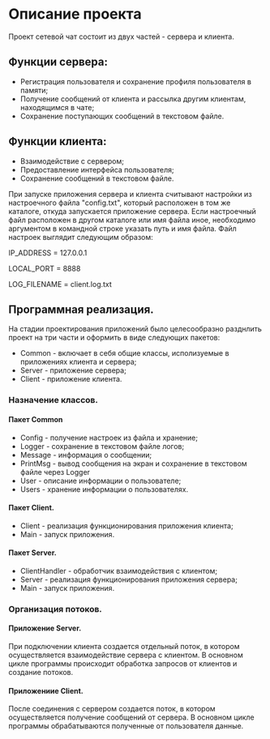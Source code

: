 # Описание проекта
Проект сетевой чат состоит из двух частей - сервера и клиента.

## Функции сервера:
- Регистрация пользователя и сохранение профиля пользователя в памяти;
- Получение сообщений от клиента и рассылка другим клиентам, находящимся в чате;
- Сохранение поступающих сообщений в текстовом файле.

## Функции клиента:
- Взаимодействие с сервером;
- Предоставление интерфейса пользователя;
- Сохранение сообщений в текстовом файле.
 
При запуске приложения сервера и клиента считывают настройки из настроечного файла "config.txt", который расположен в том же каталоге, откуда запускается приложение сервера. Если настроечный файл расположен в другом каталоге или имя файла иное, необходимо аргументом в командной строке указать путь и имя файла.
Файл настроек выглядит следующим образом:

IP_ADDRESS = 127.0.0.1 

LOCAL_PORT = 8888

LOG_FILENAME = client.log.txt

## Программная реализация.
На стадии проектирования приложений было целесообразно разднлить проект на три части и оформить в виде следующих пакетов:
- Common - включает в себя общие классы, исполизуемые в приложениях клиента и сервера;
- Server - приложение сервера;
- Client - приложение клиента.

### Назначение классов.
#### Пакет Common
- Config - получение настроек из файла и хранение;
- Logger - сохранение в текстовом файле логов;
- Message - информация о сообщении;
- PrintMsg - вывод сообщения на экран и сохранение в текстовом файле через Logger
- User - описание информации о пользователе;
- Users - хранение информации о пользователях.

#### Пакет Client.
- Client - реализация функционирования приложения клиента;
- Main - запуск приложения.

#### Пакет Server.
- ClientHandler - обработчик взаимодействия с клиентом;
- Server - реализация функционирования приложения сервера;
- Main - запуск приложения.

### Организация потоков.
#### Приложение Server.
При подключении клиента создается отдельный поток, в котором осуществляется взаимодействие сервера с клиентом.
В основном цикле программы происходит обработка запросов от клиентов и создание потоков.

#### Приложениие Client.
После соединения с сервером создается поток, в котором осуществляется получение сообщений от сервера.
В основном цикле программы обрабатываются полученные от пользователя данные.  